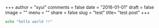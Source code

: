 +++
author = "syui"
comments = false
date = "2016-01-01"
draft = false
image = ""
menu = ""
share = false
slug = "test"
title= "test post"
+++

```bash
echo "hello world !!"
```
